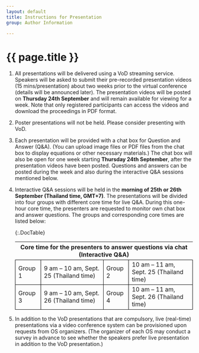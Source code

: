 ```yaml
---
layout: default
title: Instructions for Presentation
group: Author Information

---
```


# {{ page.title }}

<style>
    td {
        border: 1px solid black;
    }
</style>

1. All presentations will be delivered using a VoD streaming service. Speakers will be asked to submit their pre-recorded presentation videos (15 mins/presentation) about two weeks prior to the virtual conference (details will be announced later). 
The presentation videos will be posted on **Thursday 24th September** and will remain available for viewing for a week. Note that only registered participants can access the videos and download the proceedings in PDF format.
2. Poster presentations will not be held. Please consider presenting with VoD. 
3. Each presentation will be provided with a chat box for Question and Answer (Q&A). (You can upload image files or PDF files from the chat box to display equations or other necessary materials.) The chat box will also be open for one week starting **Thursday 24th September**, after the presentation videos have been posted. Questions and answers can be posted during the week and also during the interactive Q&A sessions mentioned below.
4. Interactive Q&A sessions will be held in the **morning of 25th or 26th September (Thailand time, GMT+7)**. The presentations will be divided into four groups with different core time for live Q&A. During this one-hour core time, the presenters are requested to monitor own chat box and answer questions. The groups and corresponding core times are listed below:
    
    {:.DocTable}
    <table style="border-collapse: collapse;">
    <thead>
    <tr>
    <th colspan="4" style="text-align:center;vertical-align:middle;">Core time for the presenters to answer questions via chat (Interactive Q&A)</th>
    </tr>
    </thead>
    <tbody>
    <tr>
    <td>Group 1</td>
    <td>9 am – 10 am, Sept. 25 (Thailand time)</td>
    <td>Group 2</td>
    <td>10 am – 11 am, Sept. 25 (Thailand time)</td>
    </tr>
    <tr>
    <td>Group 3</td>
    <td>9 am – 10 am, Sept. 26 (Thailand time)</td>
    <td>Group 4</td>
    <td>10 am – 11 am, Sept. 26 (Thailand time)</td>
    </tr>
    </tbody>
    </table>
    
5. In addition to the VoD presentations that are compulsory, live (real-time) presentations via a video conference system can be provisioned upon requests from OS organizers. (The organizer of each OS may conduct a survey in advance to see whether the speakers prefer live presentation in addition to the VoD presentation.)